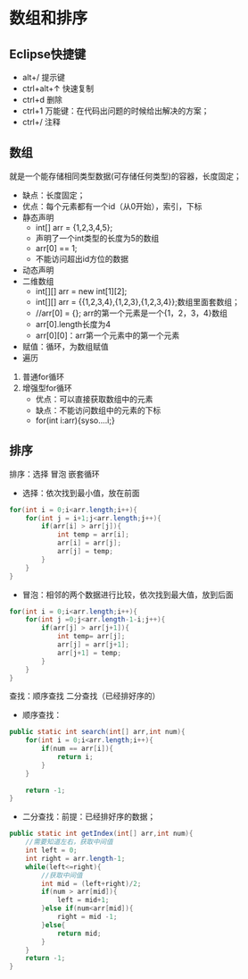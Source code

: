# 数组和排序
## Eclipse快捷键
- alt+/	提示键
- ctrl+alt+↑	快速复制
- ctrl+d	删除
- ctrl+1	万能键：在代码出问题的时候给出解决的方案；
- ctrl+/	注释
	
## 数组
就是一个能存储相同类型数据(可存储任何类型)的容器，长度固定；
		
- 缺点：长度固定；
- 优点：每个元素都有一个id（从0开始），索引，下标
- 静态声明
    - int[] arr = {1,2,3,4,5};
    - 声明了一个int类型的长度为5的数组
    - arr[0] == 1;
    - 不能访问超出id方位的数据
- 动态声明	
- 二维数组
    - int[][] arr = new int[1][2];
    - int[][] arr = {{1,2,3,4},{1,2,3},{1,2,3,4}};数组里面套数组；
    - //arr[0] = {}; arr的第一个元素是一个{1，2，3，4}数组
    - arr[0].length长度为4
    - arr[0][0]：arr第一个元素中的第一个元素
- 赋值：循环，为数组赋值
- 遍历
1. 普通for循环
2. 增强型for循环
    - 优点：可以直接获取数组中的元素
    - 缺点：不能访问数组中的元素的下标
    - for(int i:arr){syso....i;}

## 排序
排序：选择 冒泡 嵌套循环

- 选择：依次找到最小值，放在前面
```java
for(int i = 0;i<arr.length;i++){
	for(int j = i+1;j<arr.length;j++){
		if(arr[i] > arr[j]){
			int temp = arr[i];
			arr[i] = arr[j];
			arr[j] = temp;
		}
	}
}
```		
- 冒泡：相邻的两个数据进行比较，依次找到最大值，放到后面
```java
for(int i = 0;i<arr.length;i++){
	for(int j =0;j<arr.length-1-i;j++){
		if(arr[j] > arr[j+1]){
			int temp= arr[j];
			arr[j] = arr[j+1];
			arr[j+1] = temp;
		}
	}
}
```

查找：顺序查找   二分查找（已经排好序的）
- 顺序查找：
```java
public static int search(int[] arr,int num){
	for(int i = 0;i<arr.length;i++){
		if(num == arr[i]){
			return i;
		}
	}
			
	return -1;
}
```
- 二分查找：前提：已经排好序的数据；	
```java
public static int getIndex(int[] arr,int num){
	//需要知道左右，获取中间值
	int left = 0;
	int right = arr.length-1;
	while(left<=right){
		//获取中间值
		int mid = (left+right)/2;
		if(num > arr[mid]){
			left = mid+1;
		}else if(num<arr[mid]){
			right = mid -1;
		}else{
			return mid;
		}
	}
	return -1;
}
```